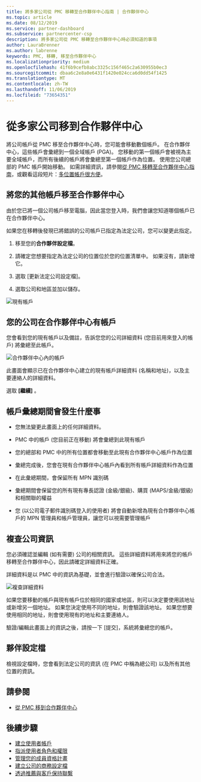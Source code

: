```yaml
---
title: 將多家公司從 PMC 移轉至合作夥伴中心指南 | 合作夥伴中心
ms.topic: article
ms.date: 08/12/2019
ms.service: partner-dashboard
ms.subservice: partnercenter-csp
description: 將多家公司從 PMC 移轉至合作夥伴中心時必須知道的事項
author: LauraBrenner
ms.author: labrenne
keywords: PMC, 移轉, 移至合作夥伴中心
ms.localizationpriority: medium
ms.openlocfilehash: 41f6b9cefb8abc3325c156f465c2a630955b0ec3
ms.sourcegitcommit: dbaa6c2e8a0e6431f1420e024cca6d0dd54f1425
ms.translationtype: MT
ms.contentlocale: zh-TW
ms.lasthandoff: 11/06/2019
ms.locfileid: "73654351"
---
```

# <a name="moving-your-multiple-companies-to-partner-center"></a>從多家公司移到合作夥伴中心

將公司帳戶從 PMC 移至合作夥伴中心時，您可能會移動數個帳戶。 在合作夥伴中心，這些帳戶會彙總到一個全域帳戶 (PGA)。 您移動的第一個帳戶會被視為主要全域帳戶，而所有後續的帳戶將會彙總至第一個帳戶作為位置。 使用您公司總部的 PMC 帳戶開始移動。 如需詳細資訊，請參閱[從 PMC 移轉至合作夥伴中心指南](guide-to-migration.md)，或觀看這段短片：[多位置帳戶很方便](https://vimeo.com/290335248)。

## <a name="move-your-additional-accounts-into-partner-center"></a>將您的其他帳戶移至合作夥伴中心 

由於您已將一個公司帳戶移至電腦，因此當您登入時，我們會讓您知道哪個帳戶已在合作夥伴中心。 


如果您在移轉後發現已將錯誤的公司帳戶已指定為法定公司，您可以變更此指定。

1. 移至您的**合作夥伴設定檔**。

2. 請確定您想要指定為法定公司的位置位於您的位置清單中。 如果沒有，請新增它。

3. 選取 [更新法定公司設定檔]。

4. 選取公司和地區並加以儲存。

![現有帳戶](images/migration/accountwithus.png)

## <a name="your-company-has-an-account-in-partner-center"></a>您的公司在合作夥伴中心有帳戶

您會看到您的現有帳戶以及備註，告訴您您的公司詳細資料 (您目前用來登入的帳戶) 將彙總至此帳戶。

![合作夥伴中心內的帳戶](images/migration/existingaccount2.png)

此畫面會顯示已在合作夥伴中心建立的現有帳戶詳細資料 (名稱和地址)，以及主要連絡人的詳細資料。 

選取 **\[繼續\]** 。

## <a name="what-happens-during-consolidation-of-accounts"></a>帳戶彙總期間會發生什麼事

- 您無法變更此畫面上的任何詳細資料。 

- PMC 中的帳戶 (您目前正在移動) 將會彙總到此現有帳戶 

- 您的總部和 PMC 中的所有位置都會移動至此現有合作夥伴中心帳戶作為位置

- 彙總完成後，您會在現有合作夥伴中心帳戶內看到所有帳戶詳細資料作為位置 

- 在此彙總期間，會保留所有 MPN 識別碼

- 彙總期間會保留您的所有現有專長認證 (金級/銀級)、購買 (MAPS/金級/銀級) 和相關聯的權益

- 您 (以公司電子郵件識別碼登入的使用者) 將會自動新增為現有合作夥伴中心帳戶的 MPN 管理員和帳戶管理員，讓您可以視需要管理帳戶 


## <a name="review-your-company-information"></a>複查公司資訊

您必須確認並編輯 (如有需要) 公司的相關資訊。 這些詳細資料將用來將您的帳戶移轉至合作夥伴中心，因此請確定詳細資料正確。 

詳細資料是以 PMC 中的資訊為基礎，並會進行驗證以確保公司合法。 

![複查詳細資料](images/migration/review.png)

如果您要移動的帳戶與現有帳戶位於相同的國家或地區，則可以決定要使用該地址或新增另一個地址。 如果您決定使用不同的地址，則會驗證該地址。 如果您想要使用相同的地址，則會使用現有的地址和主要連絡人。

驗證/編輯此畫面上的資訊之後，請按一下 [提交]，系統將彙總您的帳戶。

## <a name="partner-profile"></a>夥伴設定檔

檢視設定檔時，您會看到法定公司的資訊 (在 PMC 中稱為總公司) 以及所有其他位置的資訊。

## <a name="see-also"></a>請參閱

- [從 PMC 移到合作夥伴中心](move-pmc-pc-map.md)

## <a name="next-steps"></a>後續步驟

- [建立使用者帳戶](create-user-accounts-and-set-permissions.md)
- [指派使用者角色和權限](permissions-overview.md)
- [管理您的成員資格計畫](renew-mpn-offers.md)
- [建立公司的商務設定檔](create-a-marketing-profile.md)
- [透過推薦與客戶保持聯繫](responding-to-referrals.md)
